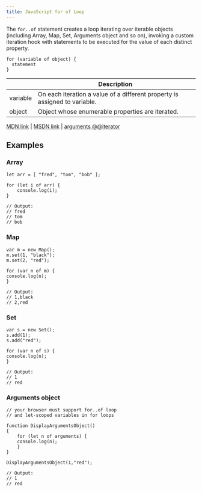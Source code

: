 ```yaml
---
title: JavaScript for of Loop
---
```

The `for..of` statement creates a loop iterating over iterable objects (including Array, Map, Set, Arguments object and so on), invoking a custom iteration hook with statements to be executed for the value of each distinct property.

    for (variable of object) {
      statement
    }

| | Description |  
|----------|-------------------------------------|  
| variable | On each iteration a value of a different property is assigned to variable. |  
| object | Object whose enumerable properties are iterated. |

<a href='https://developer.mozilla.org/en/docs/Web/JavaScript/Reference/Statements/for...of' target='_blank' rel='nofollow'>MDN link</a> | <a href='https://msdn.microsoft.com/library/dn858238%28v=vs.94%29.aspx?f=255&MSPPError=-2147217396' target='_blank' rel='nofollow'>MSDN link</a> | <a href='https://developer.mozilla.org/en-US/docs/Web/JavaScript/Reference/Functions/arguments/@@iterator' target='_blank' rel='nofollow'>arguments @@iterator</a>

## Examples

### Array

    let arr = [ "fred", "tom", "bob" ];

    for (let i of arr) {
        console.log(i);
    }

    // Output:
    // fred
    // tom
    // bob

### Map

    var m = new Map();
    m.set(1, "black");
    m.set(2, "red");

    for (var n of m) {
    console.log(n);
    }

    // Output:
    // 1,black
    // 2,red

### Set

    var s = new Set();
    s.add(1);
    s.add("red");

    for (var n of s) {
    console.log(n);
    }

    // Output:
    // 1
    // red

### Arguments object

    // your browser must support for..of loop
    // and let-scoped variables in for loops

    function DisplayArgumentsObject()
    {
        for (let n of arguments) {
        console.log(n);
        }
    }

    DisplayArgumentsObject(1,"red");

    // Output:
    // 1
    // red